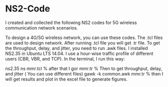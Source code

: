 # NS2-Code
I created and collected  the following NS2 codes for 5G wireless communication network scenarios. 

To design a 4G/5G wireless network, you can use these codes. The .tcl files are used to design network. After running .tcl file you will get .tr file. To get the throughput, delay, and jitter, you need to run .awk files.
I installed NS2.35 in Ubuntu LTS 14.04. I use a hour-wise traffic profile of different users (CBR, VBR, and TCP). In the terminal, I run this way:

ns2.35 ns mmr.tcl
% after that I gor mmr.tr
% Then to get throughput, delay, and jitter ( You can use different files)
gawk -k common.awk mmr.tr
% then I will get results and plot in the excel file to generate figures.
